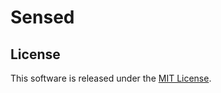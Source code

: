 Sensed
======

License
-------

This software is released under the [MIT License](http://www.opensource.org/licenses/MIT).
